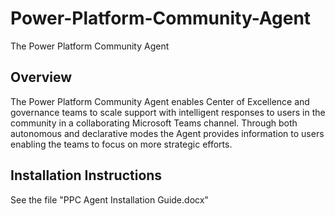 # Power-Platform-Community-Agent
The Power Platform Community Agent

## Overview
The Power Platform Community Agent enables Center of Excellence and governance teams to scale support with intelligent responses to users in the community in a collaborating Microsoft Teams channel. Through both autonomous and declarative modes the Agent provides information to users enabling the teams to focus on more strategic efforts.

## Installation Instructions
See the file "PPC Agent Installation Guide.docx"
